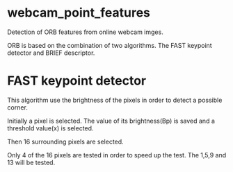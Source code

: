 # webcam_point_features
Detection of ORB features from online webcam imges.

ORB is based on the combination of two algorithms. The FAST keypoint detector and BRIEF descriptor.

# FAST keypoint detector
This algorithm use the brightness of the pixels in order to detect a possible corner.

Initially a pixel is selected. The value of its brightness(Bp) is saved and a threshold value(x) is selected.

Then 16 surrounding pixels are selected. 

Only 4 of the 16 pixels are tested in order to speed up the test. The 1,5,9 and 13 will be tested. 

